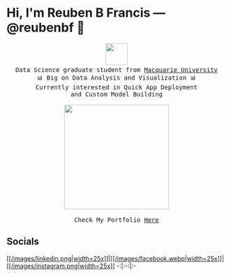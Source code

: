 # Hi, I'm Reuben B Francis — @reubenbf 👋
<p align="center">
  <img src="https://www.smogon.com/forums/attachments/unnamed-7-gif.84454/" width="50px">
  <samp>
    <br>Data Science graduate student from <a href="https://www.mq.edu.au/">Macquarie University</a>
      <br>📊 Big on Data Analysis and Visualization 📊
    <br>Currently interested in Quick App Deployment 
    <br>and Custom Model Building
    <br><br>
    <img src="https://i.imgur.com/SrExpSG.gif" width="240px" align="center">
    <br>
    <br> Check My Portfolio <a 
    href="https://reubenbf.github.io/Reuben_Portfolio/">Here</a>
  </samp>
</p>


## Socials
[[[/images/linkedin.png|width=25x]]](https://www.linkedin.com/in/reuben-bernard-francis/)|[[[/images/facebook.webp|width=25x]]](https://www.facebook.com/reuben.francis)|[[[/images/instagram.png|width=25x]]](https://www.instagram.com/reuben.francis)
-:|:-:|:-
